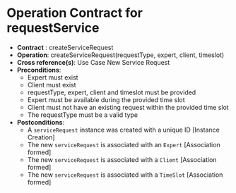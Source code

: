 # Operation Contract for requestService

- **Contract** : createServiceRequest
- **Operation**: createServiceRequest(requestType, expert, client, timeslot)
- **Cross reference(s)**: Use Case New Service Request
- **Preconditions**:
    - Expert must exist
    - Client must exist
    - requestType, expert, client and timeslot must be provided
    - Expert must be available during the provided time slot
    - Client must not have an existing request within the provided time slot
    - The requestType must be a valid type
- **Postconditions**:
    - A `serviceRequest` instance was created with a unique ID [Instance Creation]
    - The new `serviceRequest` is associated with an `Expert` [Association formed]
    - The new `serviceRequest` is associated with a `Client` [Association formed]
    - The new `serviceRequest` is associated with a `TimeSlot` [Association formed]